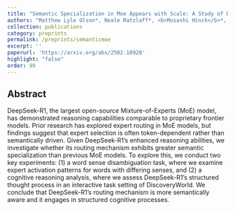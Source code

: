 ```yaml
---
title: "Semantic Specialization in Moe Appears with Scale: A Study of DeepSeek-R1 Expert Specialization"
authors: "Matthew Lyle Olson*, Neale Ratzlaff*, <b>Musashi Hinck</b>*, Man Luo, Sungduk Yu, Chendi Xue, Vasudev Lal"
collection: publications
category: preprints
permalink: /preprints/semanticmoe
excerpt: ''
paperurl: 'https://arxiv.org/abs/2502.10928'
highlight: "false"
order: 99
---
```


## Abstract

DeepSeek-R1, the largest open-source Mixture-of-Experts (MoE) model, has demonstrated reasoning capabilities comparable to proprietary frontier models. Prior research has explored expert routing in MoE models, but findings suggest that expert selection is often token-dependent rather than semantically driven.
Given DeepSeek-R1’s enhanced reasoning abilities, we investigate whether its routing mechanism exhibits greater semantic specialization than previous MoE models. To explore this, we conduct two key experiments: (1) a word sense disambiguation task, where we examine expert activation patterns for words with differing senses, and (2) a cognitive reasoning analysis, where we assess DeepSeek-R1’s structured thought process in an interactive task setting of DiscoveryWorld. We conclude that DeepSeek-R1’s routing mechanism is more semantically aware and it engages in structured cognitive processes. 

